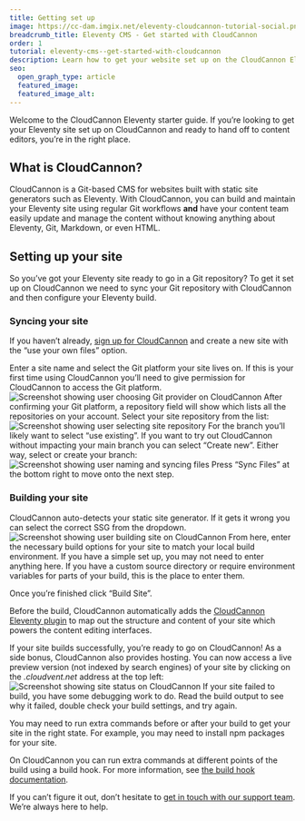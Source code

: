 ```yaml
---
title: Getting set up
image: https://cc-dam.imgix.net/eleventy-cloudcannon-tutorial-social.png
breadcrumb_title: Eleventy CMS - Get started with CloudCannon
order: 1
tutorial: eleventy-cms--get-started-with-cloudcannon
description: Learn how to get your website set up on the CloudCannon Eleventy CMS.
seo:
  open_graph_type: article
  featured_image:
  featured_image_alt:
---
```


Welcome to the CloudCannon Eleventy starter guide. If you’re looking to get your Eleventy site set up on CloudCannon and ready to hand off to content editors, you’re in the right place.

## What is CloudCannon?

CloudCannon is a Git-based CMS for websites built with static site generators such as Eleventy. With CloudCannon, you can build and maintain your Eleventy site using regular Git workflows **and** have your content team easily update and manage the content without knowing anything about Eleventy, Git, Markdown, or even HTML.

## Setting up your site

So you’ve got your Eleventy site ready to go in a Git repository? To get it set up on CloudCannon we need to sync your Git repository with CloudCannon and then configure your Eleventy build.

### Syncing your site

If you haven’t already, [sign up for CloudCannon](https://app.cloudcannon.com/register) and create a new site with the “use your own files” option.

Enter a site name and select the Git platform your site lives on. If this is your first time using CloudCannon you’ll need to give permission for CloudCannon to access the Git platform.
![Screenshot showing user choosing Git provider on CloudCannon](https://cc-dam.imgix.net/cloudcannon-eleventy-git-provider.png)
 After confirming your Git platform, a repository field will show which lists all the repositories on your account. Select your site repository from the list:
![Screenshot showing user selecting site repository](https://cc-dam.imgix.net/cloudcannon-eleventy-repo.png)
 For the branch you’ll likely want to select “use existing”. If you want to try out CloudCannon without impacting your main branch you can select “Create new”. Either way, select or create your branch:
![Screenshot showing user naming and syncing files](https://cc-dam.imgix.net/cloudcannon-eleventy-name-and-sync.png)
 Press “Sync Files” at the bottom right to move onto the next step.

### Building your site

CloudCannon auto-detects your static site generator. If it gets it wrong you can select the correct SSG from the dropdown.
![Screenshot showing user building site on CloudCannon](https://cc-dam.imgix.net/cloudcannon-eleventy-build.png)
 From here, enter the necessary build options for your site to match your local build environment. If you have a simple set up, you may not need to enter anything here. If you have a custom source directory or require environment variables for parts of your build, this is the place to enter them.

Once you’re finished click “Build Site”.

Before the build, CloudCannon automatically adds the [CloudCannon Eleventy plugin](https://github.com/CloudCannon/eleventy-plugin-cloudcannon) to map out the structure and content of your site which powers the content editing interfaces.

If your site builds successfully, you’re ready to go on CloudCannon\! As a side bonus, CloudCannon also provides hosting. You can now access a live preview version (not indexed by search engines) of your site by clicking on the *.cloudvent.net* address at the top left:
![Screenshot showing site status on CloudCannon ](https://cc-dam.imgix.net/cloudcannon-eleventy-status.png)
 If your site failed to build, you have some debugging work to do. Read the build output to see why it failed, double check your build settings, and try again.

You may need to run extra commands before or after your build to get your site in the right state. For example, you may need to install npm packages for your site.

On CloudCannon you can run extra commands at different points of the build using a build hook. For more information, see [the build hook documentation](https://cloudcannon.com/documentation/articles/extending-your-build-process-with-hooks/).

If you can’t figure it out, don’t hesitate to [get in touch with our support team](https://cloudcannon.com/documentation/support/). We’re always here to help.
